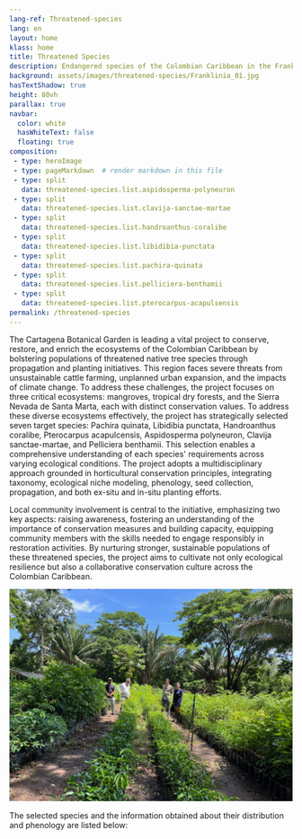 ```yaml
---
lang-ref: Threatened-species
lang: en
layout: home
klass: home
title: Threatened Species
description: Endangered species of the Colombian Caribbean in the Franklinia project
background: assets/images/threatened-species/Franklinia_01.jpg
hasTextShadow: true
height: 80vh
parallax: true
navbar:
  color: white
  hasWhiteText: false
  floating: true
composition:
 - type: heroImage
 - type: pageMarkdown  # render markdown in this file
 - type: split
   data: threatened-species.list.aspidosperma-polyneuron
 - type: split
   data: threatened-species.list.clavija-sanctae-martae
 - type: split
   data: threatened-species.list.handroanthus-coralibe
 - type: split
   data: threatened-species.list.libidibia-punctata
 - type: split
   data: threatened-species.list.pachira-quinata
 - type: split
   data: threatened-species.list.pelliciera-benthamii
 - type: split
   data: threatened-species.list.pterocarpus-acapulsensis
permalink: /threatened-species
---
```


The Cartagena Botanical Garden is leading a vital project to conserve, restore, and enrich the ecosystems of the Colombian Caribbean by bolstering populations of threatened native tree species through propagation and planting initiatives. This region faces severe threats from unsustainable cattle farming, unplanned urban expansion, and the impacts of climate change. To address these challenges, the project focuses on three critical ecosystems: mangroves, tropical dry forests, and the Sierra Nevada de Santa Marta, each with distinct conservation values. To address these diverse ecosystems effectively, the project has strategically selected seven target species: Pachira quinata, Libidibia punctata, Handroanthus coralibe, Pterocarpus acapulcensis, Aspidosperma polyneuron, Clavija sanctae-martae, and Pelliciera benthamii. This selection enables a comprehensive understanding of each species' requirements across varying ecological conditions. The project adopts a multidisciplinary approach grounded in horticultural conservation principles, integrating taxonomy, ecological niche modeling, phenology, seed collection, propagation, and both ex-situ and in-situ planting efforts. 

Local community involvement is central to the initiative, emphasizing two key aspects: raising awareness, fostering an understanding of the importance of conservation measures and building capacity, equipping community members with the skills needed to engage responsibly in restoration activities. By nurturing stronger, sustainable populations of these threatened species, the project aims to cultivate not only ecological resilience but also a collaborative conservation culture across the Colombian Caribbean.

![image](assets/images/threatened-species/Franklinia_03.jpg)

The selected species and the information obtained about their distribution and phenology are listed below:
